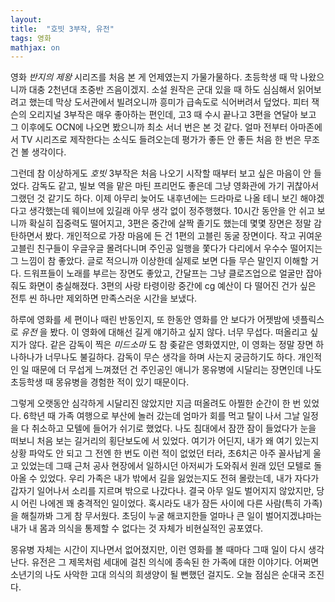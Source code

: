 ```yaml
---
layout:
title:  "호빗 3부작, 유전"
tags: 영화
mathjax: on
---
```

영화 _반지의 제왕_ 시리즈를 처음 본 게 언제였는지 가물가물하다. 초등학생 때 막 나왔으니까 대충 2천년대 초중반 즈음이겠지.
소설 원작은 군대 있을 때 하도 심심해서 읽어보려고 했는데 막상 도서관에서 빌려오니까 흥미가 급속도로 식어버려서 덮었다.
피터 잭슨의 오리지널 3부작은 매우 좋아하는 편인데, 고3 때 수시 끝나고 3편을 연달아 보고 그 이후에도 OCN에 나오면 봤으니까 최소 서너 번은 본 것 같다.
얼마 전부터 아마존에서 TV 시리즈로 제작한다는 소식도 들려오는데 평가가 좋든 안 좋든 처음 한 번은 무조건 볼 생각이다.

그런데 참 이상하게도 _호빗_ 3부작은 처음 나오기 시작할 때부터 보고 싶은 마음이 안 들었다.
감독도 같고, 빌보 역을 맡은 마틴 프리먼도 좋은데 그냥 영화관에 가기 귀찮아서 그랬던 것 같기도 하다.
이제 아무리 늦어도 내후년에는 드라마로 나올 테니 보긴 해야겠다고 생각했는데 웨이브에 있길래 아무 생각 없이 정주행했다.
10시간 동안을 안 쉬고 보니까 확실히 집중력도 떨어지고, 3편은 중간에 살짝 졸기도 했는데 몇몇 장면은 정말 감탄하면서 봤다.
개인적으로 가장 마음에 든 건 1편의 고블린 동굴 장면이다. 작고 귀여운 고블린 친구들이 우글우글 몰려다니며 주인공 일행을 쫓다가 다리에서 우수수 떨어지는 그 느낌이 참 좋았다.
글로 적으니까 이상한데 실제로 보면 다들 무슨 말인지 이해할 거다. 드워프들이 노래를 부르는 장면도 좋았고, 간달프는 그냥 클로즈업으로 얼굴만 잡아줘도 화면이 충실해졌다.
3편의 사랑 타령이랑 중간에 cg 예산이 다 떨어진 건가 싶은 전투 씬 하나만 제외하면 만족스러운 시간을 보냈다.

하루에 영화를 세 편이나 때린 반동인지, 또 한동안 영화를 안 보다가 어젯밤에 넷플릭스로 _유전_ 을 봤다.
이 영화에 대해선 길게 얘기하고 싶지 않다. 너무 무섭다. 떠올리고 싶지가 않다.
같은 감독이 찍은 _미드소마_ 도 참 좆같은 영화였지만, 이 영화는 정말 장면 하나하나가 너무나도 불길하다.
감독이 무슨 생각을 하며 사는지 궁금하기도 하다. 개인적인 일 때문에 더 무섭게 느껴졌던 건 주인공인 애니가 몽유병에 시달리는 장면인데
나도 초등학생 때 몽유병을 경험한 적이 있기 때문이다.

그렇게 오랫동안 심각하게 시달리진 않았지만 지금 떠올려도 아찔한 순간이 한 번 있었다.
6학년 때 가족 여행으로 부산에 놀러 갔는데 엄마가 회를 먹고 탈이 나서 그날 일정을 다 취소하고 모텔에 들어가 쉬기로 했었다.
나도 침대에서 잠깐 잠이 들었다가 눈을 떠보니 처음 보는 길거리의 횡단보도에 서 있었다.
여기가 어딘지, 내가 왜 여기 있는지 상황 파악도 안 되고 그 전엔 한 번도 이런 적이 없었던 터라, 초6치곤 아주 꼴사납게 울고 있었는데 그때 근처 공사 현장에서 일하시던 아저씨가 도와줘서
원래 있던 모텔로 돌아올 수 있었다. 우리 가족은 내가 밖에서 길을 잃었는지도 전혀 몰랐는데, 내가 자다가 갑자기 일어나서 소리를 지르며 밖으로 나갔다나.
결국 아무 일도 벌어지지 않았지만, 당시 어린 나에겐 꽤 충격적인 일이었다. 혹시라도 내가 잠든 사이에 다른 사람(특히 가족)을 해칠까봐 그게 참 무서웠다.
초딩이 누굴 해코지한들 얼마나 큰 일이 벌어지겠냐마는 내가 내 몸과 의식을 통제할 수 없다는 것 자체가 비현실적인 공포였다.

몽유병 자체는 시간이 지나면서 없어졌지만, 이런 영화를 볼 때마다 그때 일이 다시 생각난다.
유전은 그 제목처럼 세대에 걸친 의식에 종속된 한 가족에 대한 이야기다.
어쩌면 소년기의 나도 사악한 고대 의식의 희생양이 될 뻔했던 걸지도.
오늘 점심은 순대국 조진다.
